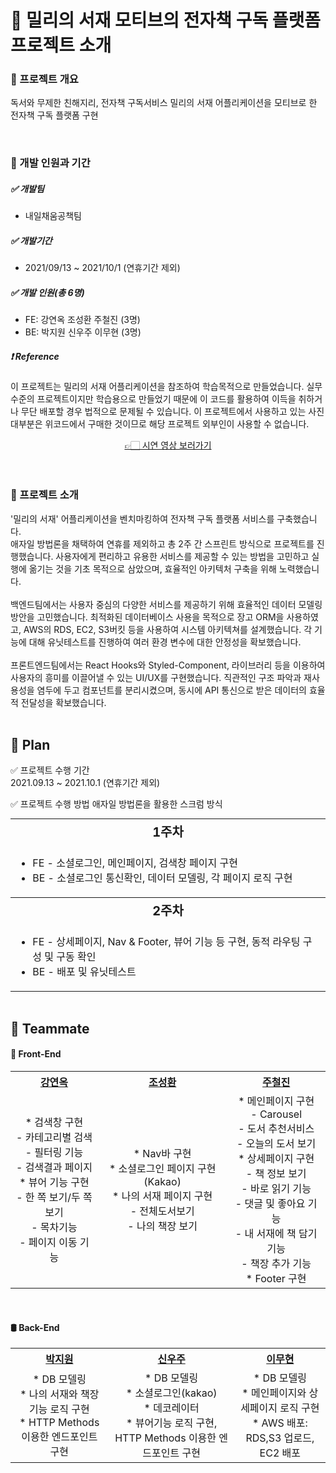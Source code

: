 # 📒 밀리의 서재 모티브의 전자책 구독 플랫폼 프로젝트 소개<br>
### 📍 프로젝트 개요 

독서와 무제한 친해지리, 전자책 구독서비스 밀리의 서재 어플리케이션을 모티브로 한 전자책 구독 플랫폼 구현 

<br>

### 📍 개발 인원과 기간<br>
##### ✅  개발팀
- 내일채움공책팀<br>
##### ✅  개발기간
- 2021/09/13 ~ 2021/10/1 (연휴기간 제외)<br>
##### ✅  개발 인원(총 6명)
- FE: 강연옥 조성환 주철진 (3명)<br>
- BE: 박지원 신우주 이무현 (3명)<br>

##### ❗️ Reference
이 프로젝트는 밀리의 서재 어플리케이션을 참조하여 학습목적으로 만들었습니다.
실무수준의 프로젝트이지만 학습용으로 만들었기 때문에 이 코드를 활용하여 이득을 취하거나 무단 배포할 경우 법적으로 문제될 수 있습니다.
이 프로젝트에서 사용하고 있는 사진 대부분은 위코드에서 구매한 것이므로 해당 프로젝트 외부인이 사용할 수 없습니다.


<div id=header align="center">
  <a href="https://www.youtube.com/watch?v=WJS8kuzjzJU">👉🏻 시연 영상 보러가기</a>
</div>

<br>
<br>

### 📍 프로젝트 소개
'밀리의 서재' 어플리케이션을 벤치마킹하여 전자책 구독 플랫폼 서비스를 구축했습니다. <br>
애자일 방법론을 채택하여 연휴를 제외하고 총 2주 간 스프린트 방식으로 프로젝트를 진행했습니다. 사용자에게 편리하고 유용한 서비스를 제공할 수 있는 방법을 고민하고 실행에 옮기는 것을 기초 목적으로 삼았으며, 효율적인 아키텍처 구축을 위해 노력했습니다. <br><br>
백엔드팀에서는 사용자 중심의 다양한 서비스를 제공하기 위해 효율적인 데이터 모델링 방안을 고민했습니다. 최적화된 데이터베이스 사용을 목적으로 장고 ORM을 사용하였고, AWS의 RDS, EC2, S3버킷 등을 사용하여 시스템 아키텍쳐를 설계했습니다. 각 기능에 대해 유닛테스트를 진행하여 여러 환경 변수에 대한 안정성을 확보했습니다. <br><br>
프론트엔드팀에서는 React Hooks와 Styled-Component, 라이브러리 등을 이용하여 사용자의 흥미를 이끌어낼 수 있는 UI/UX를 구현했습니다. 직관적인 구조 파악과 재사용성을 염두에 두고 컴포넌트를 분리시켰으며, 동시에 API 통신으로 받은 데이터의 효율적 전달성을 확보했습니다.<br><br>



## 📅 Plan
✅ 프로젝트 수행 기간<br>
  2021.09.13 ~ 2021.10.1 (연휴기간 제외)

✅ 프로젝트 수행 방법
  애자일 방법론을 활용한 스크럼 방식 

<table style="text-align:center; margin:auto;">
  <tr>
    <th colspan="4" style="font-size:20px">1주차</th>
  </tr>
  <tr>
    <td colspan="4">
      <ul style="text-align:left">
        <li> FE - 소셜로그인, 메인페이지, 검색창 페이지 구현</li>
        <li> BE - 소셜로그인 통신확인, 데이터 모델링, 각 페이지 로직 구현</li>
      </ul>
    </td>
  </tr>
  <tr>
    <th colspan="4" style="font-size:20px">2주차</th>
  </tr>
  <tr>
    <td colspan="4">
      <ul style="text-align:left">
        <li> FE - 상세페이지, Nav & Footer, 뷰어 기능 등 구현, 동적 라우팅 구성 및 구동 확인</li>
        <li> BE - 배포 및 유닛테스트 </li>
      </ul>
    </td>
  </tr>
  </table>

<br>

## 📕 Teammate

<div id=teammate>
  <h4> 🎨 Front-End </h4>
  <table style="text-align:center;">
    <tr>
      <th><a href="https://github.com/janine-kang">강연옥</a></th>
      <th><a href="https://github.com/choseonghwan91">조성환</a></th>
      <th><a href="https://github.com/JUCHEOLJIN">주철진</a></th>
    </tr>
    <tr>
      <td>
       * 검색창 구현<br>
         - 카테고리별 검색<br>
         - 필터링 기능<br>
         - 검색결과 페이지<br>
       * 뷰어 기능 구현<br>
         - 한 쪽 보기/두 쪽 보기<br>
         - 목차기능<br>
         - 페이지 이동 기능<br>
      </td>
      <td>
       * Nav바 구현<br>
       * 소셜로그인 페이지 구현(Kakao)<br>
       * 나의 서재 페이지 구현<br>
         - 전체도서보기<br>
         - 나의 책장 보기<br>
      </td>
      <td>
       * 메인페이지 구현<br>
         - Carousel<br>
         - 도서 추천서비스<br>
         - 오늘의 도서 보기<br>
       * 상세페이지 구현<br>
         - 책 정보 보기<br>
         - 바로 읽기 기능<br>
         - 댓글 및 좋아요 기능<br>
         - 내 서재에 책 담기 기능<br>
         - 책장 추가 기능<br>
       * Footer 구현<br>
      </td>
    </tr>
  </table>
  <br>
  <h4> 🛢 Back-End </h4>
  <table style="text-align:center;">
    <tr>
      <th><a href="https://github.com/jiwon5304">박지원</a></th>
      <th><a href="https://github.com/shinwooju">신우주</a></th>
      <th><a href="https://github.com/PeterLEEEEEE">이무현</a></th>
    </tr>
    <tr>
      <td>
       * DB 모델링<br>
       * 나의 서재와 책장기능 로직 구현<br>
       * HTTP Methods 이용한 엔드포인트 구현 <br>
      </td>
      <td>
       * DB 모델링<br>
       * 소셜로그인(kakao)<br>
       * 데코레이터<br>
       * 뷰어기능 로직 구현, HTTP Methods 이용한 엔드포인트 구현 
      </td>
      <td>
       * DB 모델링<br>
       * 메인페이지와 상세페이지 로직 구현<br>
       * AWS 배포: RDS,S3 업로드, EC2 배포
      </td>
    </tr>       
  </table>
  <br>
  
</div>

